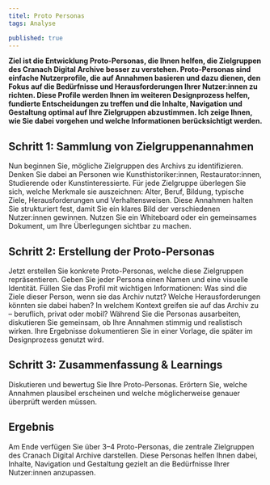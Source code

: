 ```yaml
---
titel: Proto Personas 
tags: Analyse

published: true
---
```



**Ziel ist die Entwicklung Proto-Personas, die Ihnen helfen, die Zielgruppen des Cranach Digital Archive besser zu verstehen. Proto-Personas sind einfache Nutzerprofile, die auf Annahmen basieren und dazu dienen, den Fokus auf die Bedürfnisse und Herausforderungen Ihrer Nutzer:innen zu richten. Diese Profile werden Ihnen im weiteren Designprozess helfen, fundierte Entscheidungen zu treffen und die Inhalte, Navigation und Gestaltung optimal auf Ihre Zielgruppen abzustimmen. Ich zeige Ihnen, wie Sie dabei vorgehen und welche Informationen berücksichtigt werden.**



<div class="is-medium">

## Schritt 1: Sammlung von Zielgruppenannahmen

Nun beginnen Sie, mögliche Zielgruppen des Archivs zu identifizieren. Denken Sie dabei an Personen wie Kunsthistoriker:innen, Restaurator:innen, Studierende oder Kunstinteressierte. Für jede Zielgruppe überlegen Sie sich, welche Merkmale sie auszeichnen: Alter, Beruf, Bildung, typische Ziele, Herausforderungen und Verhaltensweisen. Diese Annahmen halten Sie strukturiert fest, damit Sie ein klares Bild der verschiedenen Nutzer:innen gewinnen. Nutzen Sie ein Whiteboard oder ein gemeinsames Dokument, um Ihre Überlegungen sichtbar zu machen.


## Schritt 2: Erstellung der Proto-Personas

Jetzt erstellen Sie konkrete Proto-Personas, welche diese Zielgruppen repräsentieren. Geben Sie jeder Persona einen Namen und eine visuelle Identität. Füllen Sie das Profil mit wichtigen Informationen: Was sind die Ziele dieser Person, wenn sie das Archiv nutzt? Welche Herausforderungen könnten sie dabei haben? In welchem Kontext greifen sie auf das Archiv zu – beruflich, privat oder mobil? Während Sie die Personas ausarbeiten, diskutieren Sie gemeinsam, ob Ihre Annahmen stimmig und realistisch wirken. Ihre Ergebnisse dokumentieren Sie in einer Vorlage, die später im Designprozess genutzt wird.


## Schritt 3: Zusammenfassung & Learnings

Diskutieren und bewertug Sie Ihre Proto-Personas. Erörtern Sie, welche Annahmen plausibel erscheinen und welche möglicherweise genauer überprüft werden müssen. 

## Ergebnis

Am Ende verfügen Sie über 3–4 Proto-Personas, die zentrale Zielgruppen des Cranach Digital Archive darstellen. Diese Personas helfen Ihnen dabei, Inhalte, Navigation und Gestaltung gezielt an die Bedürfnisse Ihrer Nutzer:innen anzupassen.

</div>

